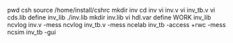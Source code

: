 pwd 
csh
source /home/install/cshrc
mkdir inv
cd inv
vi inv.v
vi inv_tb.v
vi cds.lib
	define inv_lib ./inv.lib
mkdir inv.lib
vi hdl.var
	define WORK inv_lib
ncvlog inv.v -mess 
ncvlog inv_tb.v -mess 
ncelab inv_tb -access +rwc -mess
ncsim inv_tb -gui

